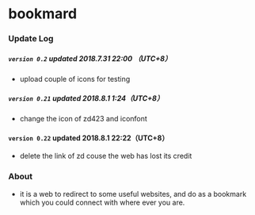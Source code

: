 # bookmard

### Update Log

##### `version 0.2` updated 2018.7.31 22:00 （UTC+8）
- upload couple of icons for testing

##### `version 0.21` updated 2018.8.1 1:24（UTC+8）
- change the icon of zd423 and iconfont

#### `version 0.22` updated 2018.8.1 22:22（UTC+8）
- delete the link of zd couse the web has lost its credit

### About
- it is a web to redirect to some useful websites, and do as a bookmark which you could connect with where ever you are.
